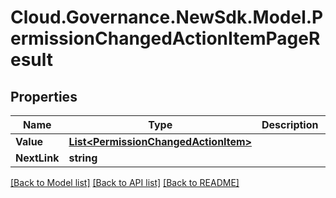 # Cloud.Governance.NewSdk.Model.PermissionChangedActionItemPageResult
## Properties

Name | Type | Description | Notes
------------ | ------------- | ------------- | -------------
**Value** | [**List&lt;PermissionChangedActionItem&gt;**](PermissionChangedActionItem.md) |  | [optional] 
**NextLink** | **string** |  | [optional] 

[[Back to Model list]](../README.md#documentation-for-models) [[Back to API list]](../README.md#documentation-for-api-endpoints) [[Back to README]](../README.md)

